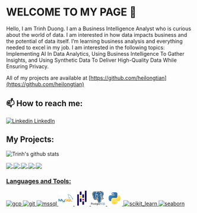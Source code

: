 <h1 align="left">WELCOME TO MY PAGE 👋</h1>
Hello, I am Trinh Duong. I am a Business Intelligence Analyst who is curious about the world of data. I am interested in how data impacts business and the potential of data itself. I’m learning business analysis and everything needed to excel in my job.  I am interested in the following topics: Implementing AI In Data Analytics, Using Business Intelligence To Gather Insights, and Using Synthetic Data To Deliver High-Quality Data While Ensuring Privacy.

All of my projects are available at [https://github.com/heilongtian](https://github.com/heilongtian)<br>

## 📫  How to reach me:
[![Linkedin](https://i.stack.imgur.com/gVE0j.png) LinkedIn](https://www.linkedin.com/in/heilongtian/)

## My Projects:

![Trinh's github stats](https://github-readme-stats-git-masterrstaa-rickstaa.vercel.app/api?username=heilongtian&show_icons=true&theme=tokyonight&hide=contribs,prs,issues)

<a href="https://github.com/heilongtian/Explore-Ecommerce-Dataset/">
  <!-- Change the `github-readme-stats.anuraghazra1.vercel.app` to `github-readme-stats.vercel.app`  -->
  <img align="center" src="https://github-readme-stats.anuraghazra1.vercel.app/api/pin/?username=heilongtian&repo=Explore-Ecommerce-Dataset&theme=radical" />
</a>    
<a href="https://github.com/heilongtian/RFM-Analysis/">
  <!-- Change the `github-readme-stats.anuraghazra1.vercel.app` to `github-readme-stats.vercel.app`  -->
  <img align="center" src="https://github-readme-stats.anuraghazra1.vercel.app/api/pin/?username=heilongtian&repo=RFM-Analysis&theme=merko" />
</a> 
<a href="https://github.com/heilongtian/Data-Wrangling/">
  <!-- Change the `github-readme-stats.anuraghazra1.vercel.app` to `github-readme-stats.vercel.app`  -->
  <img align="center" src="https://github-readme-stats.anuraghazra1.vercel.app/api/pin/?username=heilongtian&repo=Data-Wrangling&theme=tokyonight" />
</a> 
<a href="https://github.com/heilongtian/AdventureWorks/">
  <!-- Change the `github-readme-stats.anuraghazra1.vercel.app` to `github-readme-stats.vercel.app`  -->
  <img align="center" src="https://github-readme-stats.anuraghazra1.vercel.app/api/pin/?username=heilongtian&repo=AdventureWorks&theme=onedark" />
</a> 
<a href="https://github.com/heilongtian/Cohort-Analysis/">
  <!-- Change the `github-readme-stats.anuraghazra1.vercel.app` to `github-readme-stats.vercel.app`  -->
  <img align="center" src="https://github-readme-stats.anuraghazra1.vercel.app/api/pin/?username=heilongtian&repo=Cohort-Analysis&theme=merko" />


<h3 align="left">Languages and Tools:</h3>
<p align="left"> <a href="https://cloud.google.com" target="_blank" rel="noreferrer"> <img src="https://www.vectorlogo.zone/logos/google_cloud/google_cloud-icon.svg" alt="gcp" width="40" height="40"/> </a> <a href="https://git-scm.com/" target="_blank" rel="noreferrer"> <img src="https://www.vectorlogo.zone/logos/git-scm/git-scm-icon.svg" alt="git" width="40" height="40"/> </a> <a href="https://www.microsoft.com/en-us/sql-server" target="_blank" rel="noreferrer"> <img src="https://www.svgrepo.com/show/303229/microsoft-sql-server-logo.svg" alt="mssql" width="40" height="40"/> </a> <a href="https://www.mysql.com/" target="_blank" rel="noreferrer"> <img src="https://raw.githubusercontent.com/devicons/devicon/master/icons/mysql/mysql-original-wordmark.svg" alt="mysql" width="40" height="40"/> </a> <a href="https://pandas.pydata.org/" target="_blank" rel="noreferrer"> <img src="https://raw.githubusercontent.com/devicons/devicon/2ae2a900d2f041da66e950e4d48052658d850630/icons/pandas/pandas-original.svg" alt="pandas" width="40" height="40"/> </a> <a href="https://www.postgresql.org" target="_blank" rel="noreferrer"> <img src="https://raw.githubusercontent.com/devicons/devicon/master/icons/postgresql/postgresql-original-wordmark.svg" alt="postgresql" width="40" height="40"/> </a> <a href="https://www.python.org" target="_blank" rel="noreferrer"> <img src="https://raw.githubusercontent.com/devicons/devicon/master/icons/python/python-original.svg" alt="python" width="40" height="40"/> </a> <a href="https://scikit-learn.org/" target="_blank" rel="noreferrer"> <img src="https://upload.wikimedia.org/wikipedia/commons/0/05/Scikit_learn_logo_small.svg" alt="scikit_learn" width="40" height="40"/> </a> <a href="https://seaborn.pydata.org/" target="_blank" rel="noreferrer"> <img src="https://seaborn.pydata.org/_images/logo-mark-lightbg.svg" alt="seaborn" width="40" height="40"/> </a> </p>
